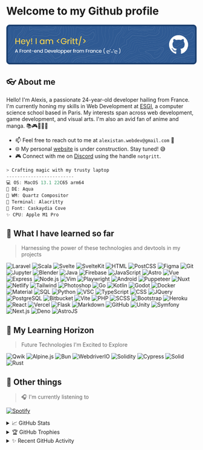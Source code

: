 # Welcome to my Github profile

![Header](src/hero.png)

## 👓 About me

Hello! I'm Alexis, a passionate 24-year-old developer hailing from France. I'm currently honing my skills in Web Development at [ESGI](https://www.esgi.fr/), a computer science school based in Paris. My interests span across web development, game development, and visual arts. I'm also an avid fan of anime and manga. 📚🎮🎨💡🛌

- 📫 Feel free to reach out to me at `alexistan.webdev@gmail.com` 🤖
- 🌐 My personal [website](https://justgritt.github.io/) is under construction. Stay tuned! 😅
- 🎮 Connect with me on [Discord](https://discordapp.com) using the handle `notgritt`.

```csharp
> Crafting magic with my trusty laptop
-------------------------
💻 OS: MacOS 13.1 22C65 arm64
🧼 DE: Aqua
📂 WM: Quartz Compositor
🔮 Terminal: Alacritty
📝 Font: Caskaydia Cove
✨ CPU: Apple M1 Pro
```

## 🌈 What I have learned so far

> Harnessing the power of these technologies and devtools in my projects

![Laravel](https://img.shields.io/badge/Laravel-FF2D20?style=for-the-badge&logo=laravel&logoColor=white) ![Scala](https://img.shields.io/badge/Scala-DC322F?style=for-the-badge&logo=scala&logoColor=white) ![Svelte](https://img.shields.io/badge/Svelte-FF3E00?style=for-the-badge&logo=svelte&logoColor=white) ![SvelteKit](https://img.shields.io/badge/SvelteKit-FF3E00?style=for-the-badge&logo=svelte&logoColor=white) ![HTML](https://img.shields.io/badge/HTML5-E34F26?style=for-the-badge&logo=html5&logoColor=white) ![PostCSS](https://img.shields.io/badge/PostCSS-DD3A0A?style=for-the-badge&logo=postcss&logoColor=white) ![Figma](https://img.shields.io/badge/Figma-F24E1E?style=for-the-badge&logo=figma&logoColor=white) ![Git](https://img.shields.io/badge/Git-F05032?style=for-the-badge&logo=git&logoColor=white) ![Jupyter](https://img.shields.io/badge/Jupyter-F37626?style=for-the-badge&logo=jupyter&logoColor=white) ![Blender](https://img.shields.io/badge/Blender-F5792A?style=for-the-badge&logo=blender&logoColor=white) ![Java](https://img.shields.io/badge/Java-ED8B00?style=for-the-badge&logo=Java&logoColor=white) ![Firebase](https://img.shields.io/badge/Firebase-FFCA28?style=for-the-badge&logo=firebase&logoColor=black) ![JavaScript](https://img.shields.io/badge/JavaScript-F7DF1E?style=for-the-badge&logo=javascript&logoColor=black) ![Astro](https://img.shields.io/badge/Astro-FFB81C?style=for-the-badge&logo=astro&logoColor=black) ![Vue](https://img.shields.io/badge/Vue.js-35495E?style=for-the-badge&logo=vue.js&logoColor=4FC08D) ![Express](https://img.shields.io/badge/Express-404D59?style=for-the-badge&logo=Express&logoColor=white) ![Node.js](https://img.shields.io/badge/Node.js-43853D?style=for-the-badge&logo=node.js&logoColor=white) ![Vim](https://img.shields.io/badge/Vim-019733?style=for-the-badge&logo=vim&logoColor=white) ![Playwright](https://img.shields.io/badge/Playwright-2EAD33?style=for-the-badge&logo=playwright&logoColor=white) ![Android](https://img.shields.io/badge/Android-3DDC84?style=for-the-badge&logo=android&logoColor=white) ![Puppeteer](https://img.shields.io/badge/Puppeteer-40B5A4?style=for-the-badge&logo=puppeteer&logoColor=white) ![Nuxt](https://img.shields.io/badge/Nuxt-00C58E?style=for-the-badge&logo=nuxt.js&logoColor=white) ![Netlify](https://img.shields.io/badge/Netlify-00C7B7?style=for-the-badge&logo=netlify&logoColor=white) ![Tailwind](https://img.shields.io/badge/Tailwind_CSS-38B2AC?style=for-the-badge&logo=tailwind-css&logoColor=white) ![Photoshop](https://img.shields.io/badge/Adobe%20Photoshop-31A8FF?style=for-the-badge&logo=adobe-photoshop&logoColor=white) ![Go](https://img.shields.io/badge/go-00ADD8?style=for-the-badge&logo=go&logoColor=white) ![Kotlin](https://img.shields.io/badge/Kotlin-0095D5?style=for-the-badge&logo=kotlin&logoColor=white) ![Godot](https://img.shields.io/badge/Godot-478CBF?style=for-the-badge&logo=godot-engine&logoColor=white) ![Docker](https://img.shields.io/badge/Docker-2496ED?style=for-the-badge&logo=docker&logoColor=white) ![Material](https://img.shields.io/badge/Material_UI-0081CB?style=for-the-badge&logo=material-ui&logoColor=white) ![SQL](https://img.shields.io/badge/SQL-4479A1?style=for-the-badge&logo=oracle&logoColor=white) ![Python](https://img.shields.io/badge/Python-3776AB?style=for-the-badge&logo=python&logoColor=white) ![VSC](https://img.shields.io/badge/Visual%20Studio%20Code-007ACC?style=for-the-badge&logo=visual-studio-code&logoColor=white) ![TypeScript](https://img.shields.io/badge/TypeScript-007ACC?style=for-the-badge&logo=typescript&logoColor=white) ![CSS](https://img.shields.io/badge/CSS3-1572B6?style=for-the-badge&logo=css3&logoColor=white) ![JQuery](https://img.shields.io/badge/jQuery-0769AD?style=for-the-badge&logo=jquery&logoColor=white) ![PostgreSQL](https://img.shields.io/badge/PostgreSQL-316192?style=for-the-badge&logo=postgresql&logoColor=white) ![Bitbucket](https://img.shields.io/badge/Bitbucket-0052CC?style=for-the-badge&logo=bitbucket&logoColor=white) ![Vite](https://img.shields.io/badge/Vite-646CFF?style=for-the-badge&logo=vite&logoColor=white) ![PHP](https://img.shields.io/badge/PHP-777BB4?style=for-the-badge&logo=php&logoColor=white) ![SCSS](https://img.shields.io/badge/SCSS-CC6699?style=for-the-badge&logo=sass&logoColor=white) ![Bootstrap](https://img.shields.io/badge/Bootstrap-563D7C?style=for-the-badge&logo=bootstrap&logoColor=white) ![Heroku](https://img.shields.io/badge/Heroku-430098?style=for-the-badge&logo=heroku&logoColor=white) ![React](https://img.shields.io/badge/React-20232A?style=for-the-badge&logo=react&logoColor=61DAFB) ![Vercel](https://img.shields.io/badge/Vercel-000000?style=for-the-badge&logo=vercel&logoColor=white) ![Flask](https://img.shields.io/badge/Flask-000000?style=for-the-badge&logo=flask&logoColor=white) ![Markdown](https://img.shields.io/badge/Markdown-000000?style=for-the-badge&logo=markdown&logoColor=white) ![GitHub](https://img.shields.io/badge/GitHub-100000?style=for-the-badge&logo=github&logoColor=white) ![Unity](https://img.shields.io/badge/Unity-100000?style=for-the-badge&logo=unity&logoColor=white) ![Symfony](https://img.shields.io/badge/Symfony-000000?style=for-the-badge&logo=symfony&logoColor=white) ![Next.js](https://img.shields.io/badge/Next-black?style=for-the-badge&logo=next.js&logoColor=white) ![Deno](https://img.shields.io/badge/Deno-000000?style=for-the-badge&logo=deno&logoColor=white) ![AstroJS](https://img.shields.io/badge/astro-000000?style=for-the-badge&logo=astro&logoColor=white)

## 🚀 My Learning Horizon

> Future Technologies I'm Excited to Explore
>
![Qwik](https://img.shields.io/badge/Qwik-18b6f6?style=for-the-badge&logo=javascript&logoColor=white) ![Alpine.js](https://img.shields.io/badge/Alpine.js-8BC0D0?style=for-the-badge&logo=alpine.js&logoColor=white) ![Bun](https://img.shields.io/badge/Bun-FFD700?style=for-the-badge&logo=bun&logoColor=black) ![WebdriverIO](https://img.shields.io/badge/WebdriverIO-EA5906?style=for-the-badge&logo=webdriverio&logoColor=white)  ![Solidity](https://img.shields.io/badge/Solidity-363636?style=for-the-badge&logo=solidity&logoColor=white) ![Cypress](https://img.shields.io/badge/Cypress-17202C?style=for-the-badge&logo=cypress&logoColor=white) ![Solid](https://img.shields.io/badge/Solidjs-111?style=for-the-badge&logo=solid&logoColor=white) ![Rust](https://img.shields.io/badge/Rust-000000?style=for-the-badge&logo=rust&logoColor=white)

## 🎈 Other things

> 🎧 I'm currently listening to
>
[![Spotify](https://spotify-playing-now-justgritt.vercel.app/api/spotify)](https://open.spotify.com/user/nsakumaax)

<details>
  <summary>📈 GitHub Stats</summary>
  <img src="https://github-readme-stats.vercel.app/api?username=justgritt&show_icons=true&theme=dark"/>
  <img src="https://github-readme-streak-stats.herokuapp.com/?user=justgritt&theme=dark"/>
  <img src="https://github-readme-stats.vercel.app/api/top-langs/?username=justgritt&layout=compact&theme=dark"/>
</details>

<details>
  <summary>🏆 GitHub Trophies</summary>
  <img src="https://github-profile-trophy.vercel.app/?username=justgritt&theme=onedark"/>
</details>

<details>
  <summary>✨ Recent GitHub Activity</summary>

  <!--START_SECTION:activity-->
1. 🎉 Merged PR [#6](https://github.com/JustGritt/Gritt-Ninja/pull/6) in [JustGritt/Gritt-Ninja](https://github.com/JustGritt/Gritt-Ninja)
2. 💪 Opened PR [#6](https://github.com/JustGritt/Gritt-Ninja/pull/6) in [JustGritt/Gritt-Ninja](https://github.com/JustGritt/Gritt-Ninja)
3. 🎉 Merged PR [#5](https://github.com/JustGritt/Gritt-Ninja/pull/5) in [JustGritt/Gritt-Ninja](https://github.com/JustGritt/Gritt-Ninja)
4. 💪 Opened PR [#5](https://github.com/JustGritt/Gritt-Ninja/pull/5) in [JustGritt/Gritt-Ninja](https://github.com/JustGritt/Gritt-Ninja)
5. 🎉 Merged PR [#4](https://github.com/JustGritt/Gritt-Ninja/pull/4) in [JustGritt/Gritt-Ninja](https://github.com/JustGritt/Gritt-Ninja)
  <!--END_SECTION:activity-->
</details>
